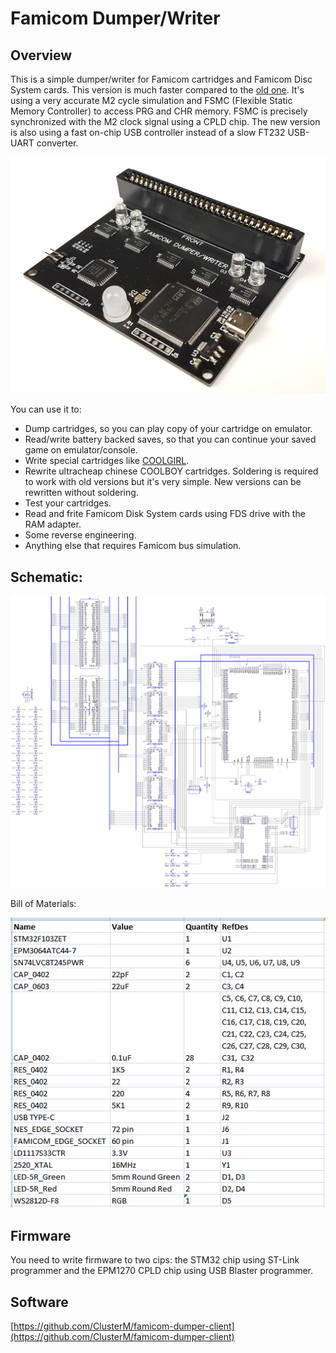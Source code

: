 # Famicom Dumper/Writer


## Overview

This is a simple dumper/writer for Famicom cartridges and Famicom Disc System cards. This version is much faster compared to the [old one](https://github.com/ClusterM/famicom-dumper). It's using a very accurate M2 cycle simulation and FSMC (Flexible Static Memory Controller) to access PRG and CHR memory. FSMC is precisely synchronized with the M2 clock signal using a CPLD chip. The new version is also using a fast on-chip USB controller instead of a slow FT232 USB-UART converter.

![Dumper](photos/dumper.jpg)

You can use it to:

* Dump cartridges, so you can play copy of your cartridge on emulator.
* Read/write battery backed saves, so that you can continue your saved game on emulator/console.
* Write special cartridges like [COOLGIRL](https://github.com/ClusterM/coolgirl-famicom-multicard).
* Rewrite ultracheap chinese COOLBOY cartridges. Soldering is required to work with old versions but it's very simple. New versions can be rewritten without soldering.
* Test your cartridges.
* Read and frite Famicom Disk System cards using FDS drive with the RAM adapter.
* Some reverse engineering.
* Anything else that requires Famicom bus simulation.


## Schematic:

![Schematic](schematic/schematic.png)

Bill of Materials:

![BoM](schematic/bom.png)


## Firmware

You need to write firmware to two cips: the STM32 chip using ST-Link programmer and the EPM1270 CPLD chip using USB Blaster programmer.


## Software

[https://github.com/ClusterM/famicom-dumper-client](https://github.com/ClusterM/famicom-dumper-client)
